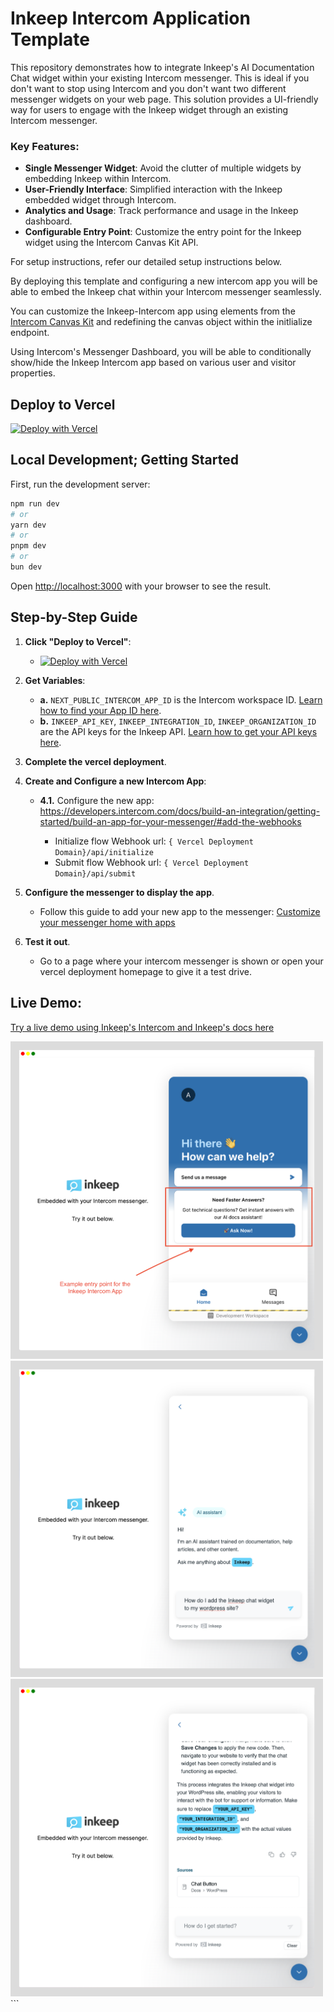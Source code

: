 # Inkeep Intercom Application Template

This repository demonstrates how to integrate Inkeep's AI Documentation Chat widget within your existing Intercom messenger. This is ideal if you don't want to stop using Intercom and you don't want two different messenger widgets on your web page. This solution provides a UI-friendly way for users to engage with the Inkeep widget through an existing Intercom messenger.

### Key Features:
- **Single Messenger Widget**: Avoid the clutter of multiple widgets by embedding Inkeep within Intercom.
- **User-Friendly Interface**: Simplified interaction with the Inkeep embedded widget through Intercom.
- **Analytics and Usage**: Track performance and usage in the Inkeep dashboard.
- **Configurable Entry Point**: Customize the entry point for the Inkeep widget using the Intercom Canvas Kit API.

For setup instructions, refer our detailed setup instructions below.

By deploying this template and configuring a new intercom app you will be able to embed the Inkeep chat within your Intercom messenger seamlessly.

You can customize the Inkeep-Intercom app using elements from the [Intercom Canvas Kit](https://developers.intercom.com/docs/canvas-kit) and redefining the canvas object within the initlialize endpoint.

Using Intercom's Messenger Dashboard, you will be able to conditionally show/hide the Inkeep Intercom app based on various user and visitor properties.

## Deploy to Vercel
[![Deploy with Vercel](https://vercel.com/button)](https://vercel.com/new/clone?repository-url=https%3A%2F%2Fgithub.com%2Finkeep%2Finkeep-within-intercom&env=NEXT_PUBLIC_INTERCOM_APP_ID,INKEEP_API_KEY,INKEEP_INTEGRATION_ID,INKEEP_ORGANIZATION_ID&envDescription=API%20Keys%20needed%20for%20setting%20up%20the%20Inkeep%20Chat&envLink=https%3A%2F%2Fdocs.inkeep.com%2Fintegrations%2Fnextjs%2Fembedded-chat%23get-an-inkeep-api-key&project-name=my-inkeep-intercom-app&repository-name=my-inkeep-intercom-app)

## Local Development; Getting Started

First, run the development server:

```bash
npm run dev
# or
yarn dev
# or
pnpm dev
# or
bun dev
```

Open [http://localhost:3000](http://localhost:3000) with your browser to see the result.

## Step-by-Step Guide

1. **Click "Deploy to Vercel"**:
   - [![Deploy with Vercel](https://vercel.com/button)](https://vercel.com/new/clone?repository-url=https%3A%2F%2Fgithub.com%2Finkeep%2Finkeep-within-intercom&env=NEXT_PUBLIC_INTERCOM_APP_ID,INKEEP_API_KEY,INKEEP_INTEGRATION_ID,INKEEP_ORGANIZATION_ID&envDescription=API%20Keys%20needed%20for%20setting%20up%20the%20Inkeep%20Chat&envLink=https%3A%2F%2Fdocs.inkeep.com%2Fintegrations%2Fnextjs%2Fembedded-chat%23get-an-inkeep-api-key&project-name=my-inkeep-intercom-app&repository-name=my-inkeep-intercom-app)

2. **Get Variables**:
   - **a.** `NEXT_PUBLIC_INTERCOM_APP_ID` is the Intercom workspace ID. [Learn how to find your App ID here](https://community.intercom.com/messenger-8/where-i-can-get-my-app-id-4021).
   - **b.** `INKEEP_API_KEY`, `INKEEP_INTEGRATION_ID`, `INKEEP_ORGANIZATION_ID` are the API keys for the Inkeep API. [Learn how to get your API keys here](https://docs.inkeep.com/integrations/nextjs/embedded-chat#get-an-inkeep-api-key).

3. **Complete the vercel deployment**.

4. **Create and Configure a new Intercom App**:
   - **4.1.** Configure the new app:
     https://developers.intercom.com/docs/build-an-integration/getting-started/build-an-app-for-your-messenger/#add-the-webhooks 

     - Initialize flow Webhook url:  `{ Vercel Deployment Domain}/api/initialize` 
     - Submit flow Webhook url:  `{ Vercel Deployment Domain}/api/submit` 

5. **Configure the messenger to display the app**.
   - Follow this guide to add your new app to the messenger: [Customize your messenger home with apps](https://www.intercom.com/help/en/articles/1827291-customize-your-messenger-home-with-apps)
6. **Test it out**.
   - Go to a page where your intercom messenger is shown or open your vercel deployment homepage to give it a test drive.

## Live Demo:
[Try a live demo using Inkeep's Intercom and Inkeep's docs here](https://inkeep-within-intercom.vercel.app/)

<img src="docs/assets/framed_inkeep_intercom_example_entry.png" alt="Example Inkeep Intercom Messenger App Presentation Entry Point" width="500"/>
<img src="docs/assets/framed_inkeep_intercom_example_chat_session_input.png" alt="Example Messenger Input interaction" width="500"/>
<img src="docs/assets/framed_inkeep_intercom_example_chat_session_output.png" alt="Example Messenger Output interaction" width="500"/>
```
